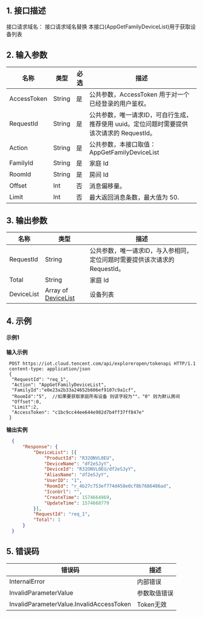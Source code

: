 ## 1. 接口描述
接口请求域名： 接口请求域名替换
本接口(AppGetFamilyDeviceList)用于获取设备列表

## 2. 输入参数
|名称|类型|必选|描述|
|---|---|---|---|
|AccessToken|String|是|公共参数，AccessToken 用于对一个已经登录的用户鉴权。|
|RequestId|String|是|公共参数，唯一请求ID，可自行生成，推荐使用 uuid。定位问题时需要提供该次请求的 RequestId。|
|Action|String|是|公共参数，本接口取值：AppGetFamilyDeviceList|
|FamilyId|String|是|家庭 Id|
|RoomId|String|是|房间 Id|
|Offset|Int|否|消息偏移量。|
|Limit|Int|否|最大返回消息条数，最大值为 50.|

## 3. 输出参数
|名称|类型|描述|
|---|---|---|
|RequestId|String|公共参数，唯一请求ID，与入参相同，定位问题时需要提供该次请求的 RequestId。|
|Total|String|家庭 Id|
|DeviceList|Array of [DeviceList](接口请求域名替换#DeviceList)|设备列表|

## 4. 示例
#### 示例1
**输入示例**
```HTTP
 POST https://iot.cloud.tencent.com/api/exploreropen/tokenapi HTTP/1.1
 content-type: application/json 
 {
  "RequestId": "req_1",
  "Action": "AppGetFamilyDeviceList",
  "FamilyId":"e0e23a2b33a24652b606ef9107c9a1cf",
  "RoomId":"5",  //如果要获取家庭所有设备 则该字段为""，"0" 则为默认房间
  "Offset":0,
  "Limit":2,
  "AccessToken": "c1bc9cc44ee644e982d7b4ff37ff847e"
 }
```
**输出实例**
```json
  {
      "Response": {
          "DeviceList": [{
              "ProductId": "R32ONVL0EU",
              "DeviceName": "df2eSJyY",
              "DeviceId": "R32ONVL0EU/df2eSJyY",
              "AliasName": "df2eSJyY",
              "UserID": "1",
              "RoomId": "r_4b27c753ef774d458e0cf8b7686486ad",
              "IconUrl": "",
              "CreateTime": 1574664969,
              "UpdateTime": 1574668779
          }],
          "RequestId": "req_1",
          "Total": 1
      }
  } 
```


## 5. 错误码
|错误码|描述|
|---|---|
|InternalError|内部错误|
|InvalidParameterValue|参数取值错误|
|InvalidParameterValue.InvalidAccessToken|Token无效|
